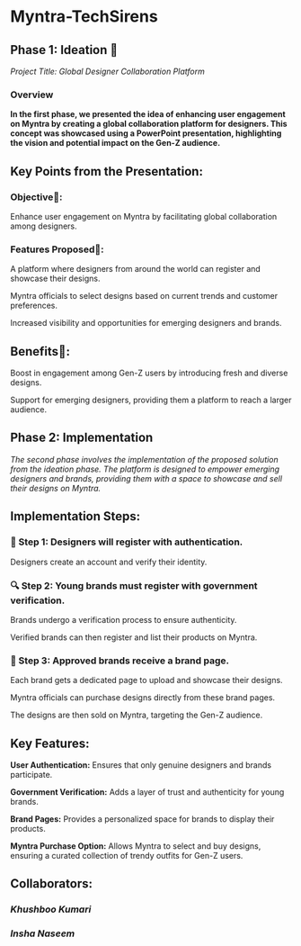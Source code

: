 # Myntra-TechSirens

## Phase 1: Ideation 🎤
*Project Title: Global Designer Collaboration Platform*
### Overview
**In the first phase, we presented the idea of enhancing user engagement on Myntra by creating a global collaboration platform for designers. This concept was showcased using a PowerPoint presentation, highlighting the vision and potential impact on the Gen-Z audience.**

## Key Points from the Presentation:
### Objective🎯: 
Enhance user engagement on Myntra by facilitating global collaboration among designers.

### Features Proposed🚀:
A platform where designers from around the world can register and showcase their designs.

Myntra officials to select designs based on current trends and customer preferences.

Increased visibility and opportunities for emerging designers and brands.

## Benefits👀:
Boost in engagement among Gen-Z users by introducing fresh and diverse designs.

Support for emerging designers, providing them a platform to reach a larger audience.

## Phase 2: Implementation
*The second phase involves the implementation of the proposed solution from the ideation phase. The platform is designed to empower emerging designers and brands, providing them with a space to showcase and sell their designs on Myntra.*

## Implementation Steps:
### 🌟 Step 1: Designers will register with authentication.
Designers create an account and verify their identity.

### 🔍 Step 2: Young brands must register with government verification.
Brands undergo a verification process to ensure authenticity.

Verified brands can then register and list their products on Myntra.

### 🎉 Step 3: Approved brands receive a brand page.

Each brand gets a dedicated page to upload and showcase their designs.

Myntra officials can purchase designs directly from these brand pages.

The designs are then sold on Myntra, targeting the Gen-Z audience.

## Key Features:
**User Authentication:** Ensures that only genuine designers and brands participate.

**Government Verification:** Adds a layer of trust and authenticity for young brands.

**Brand Pages:** Provides a personalized space for brands to display their products.

**Myntra Purchase Option:** Allows Myntra to select and buy designs, ensuring a curated collection of trendy outfits for Gen-Z users.

## Collaborators:

### *Khushboo Kumari*

### *Insha Naseem*
